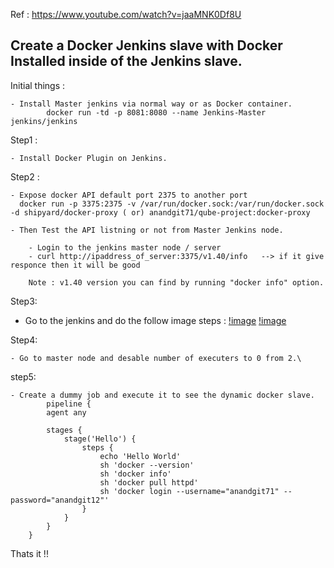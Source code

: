 
Ref : https://www.youtube.com/watch?v=jaaMNK0Df8U

## Create a Docker Jenkins slave with Docker Installed inside of the Jenkins slave.

Initial things : 

    - Install Master jenkins via normal way or as Docker container.
            docker run -td -p 8081:8080 --name Jenkins-Master jenkins/jenkins


Step1  : 

    - Install Docker Plugin on Jenkins.

Step2 : 
  
    - Expose docker API default port 2375 to another port
      docker run -p 3375:2375 -v /var/run/docker.sock:/var/run/docker.sock -d shipyard/docker-proxy ( or) anandgit71/qube-project:docker-proxy
      
    - Then Test the API listning or not from Master Jenkins node.
      
        - Login to the jenkins master node / server
        - curl http://ipaddress_of_server:3375/v1.40/info   --> if it give responce then it will be good

        Note : v1.40 version you can find by running "docker info" option.
        
Step3: 

  - Go to the jenkins and do the follow image steps : 
[!image](https://github.com/learn-with-devops/devops/blob/master/Jenkins/Create-Docker-Jenkins-Slaves/Screenshot%20(16).png)
[!image](https://github.com/learn-with-devops/devops/blob/master/Jenkins/Create-Docker-Jenkins-Slaves/Screenshot%20(17).png)

Step4: 

    - Go to master node and desable number of executers to 0 from 2.\

step5:
    
    - Create a dummy job and execute it to see the dynamic docker slave.
            pipeline {
            agent any

            stages {
                stage('Hello') {
                    steps {
                        echo 'Hello World'
                        sh 'docker --version'
                        sh 'docker info'
                        sh 'docker pull httpd'
                        sh 'docker login --username="anandgit71" --password="anandgit12"'
                    }
                }
            }
        }


Thats it !!
